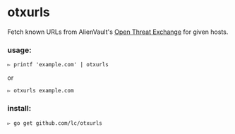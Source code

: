 # otxurls
Fetch known URLs from AlienVault's [Open Threat Exchange](https://otx.alienvault.com) for given hosts.

### usage:
```
▻ printf 'example.com' | otxurls
```

or

```
▻ otxurls example.com
```

### install:
```
▻ go get github.com/lc/otxurls
```

